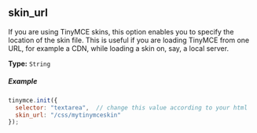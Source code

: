 ## skin_url

If you are using TinyMCE skins, this option enables you to specify the location of the skin file. This is useful if you are loading TinyMCE from one URL, for example a CDN, while loading a skin on, say, a local server.

**Type:** `String`

##### Example

```js
tinymce.init({
  selector: "textarea",  // change this value according to your html
  skin_url: "/css/mytinymceskin"
});
```
